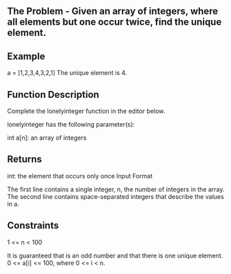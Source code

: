 ## The Problem - Given an array of integers, where all elements but one occur twice, find the unique element.

## Example

a = [1,2,3,4,3,2,1]
The unique element is 4.

## Function Description

Complete the lonelyinteger function in the editor below.

lonelyinteger has the following parameter(s):

int a[n]: an array of integers

## Returns

int: the element that occurs only once
Input Format

The first line contains a single integer, n, the number of integers in the array.
The second line contains space-separated integers that describe the values in a.

## Constraints

1 <= n < 100

It is guaranteed that is an odd number and that there is one unique element.
0 <= a[i] <= 100, where 0 <= i < n.

